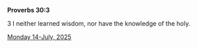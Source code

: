 **Proverbs 30:3**

3 I neither learned wisdom, nor have the knowledge of the holy.

[Monday 14-July, 2025](https://getbible.life/kjv/Proverbs/30/3)
